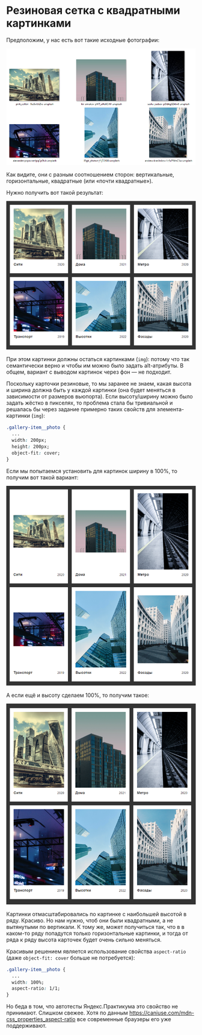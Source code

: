 # Резиновая сетка с квадратными картинками

Предположим, у нас есть вот такие исходные фотографии:

![Исходные картинки с разными соотношениями сторон](./images/source-photos.png "Исходные картинки с разными соотношениями сторон")

Как видите, они с разным соотношением сторон: вертикальные, горизонтальные, квадратные (или «почти квадратные»).

Нужно получить вот такой результат:

![Карточки с квадратными картинками](./images/target.png "Карточки с квадратными картинками")

При этом картинки должны остаться картинками (```img```): потому что так семантически верно и чтобы им можно было задать alt-атрибуты. В общем, вариант с выводом картинок через фон — не подходит.

Поскольку карточки резиновые, то мы заранее не знаем, какая высота и ширина должна быть у каждой картинки (она будет меняться в зависимости от размеров вьюпорта). Если высоту/ширину можно было задать жёстко в пикселях, то проблема стала бы тривиальной и решалась бы через задание примерно таких свойств для элемента-картинки (```img```):

```css
.gallery-item__photo {
  ...
  width: 200px;
  height: 200px;
  object-fit: cover;
}
```

Если мы попытаемся установить для картинок ширину в 100%, то получим вот такой вариант:

![Карточки с картинками в оригинальном соотношении сторон](./images/problem-1.png "Карточки с картинками в оригинальном соотношении сторон")

А если ещё и высоту сделаем 100%, то получим такое:

![Картинки отмасштабировались по картинке с наибольшей высотой в ряду](./images/problem-2.png "Картинки отмасштабировались по картинке с наибольшей высотой в ряду")

Картинки отмасштабировались по картинке с наибольшей высотой в ряду. Красиво. Но нам нужно, чтоб они были квадратными, а не вытянутыми по вертикали. К тому же, может получиться так, что в в каком-то ряду попадутся только горизонтальные картинки, и тогда от ряда к ряду высота карточек будет очень сильно меняться.

Красивым решением является использование свойства ```aspect-ratio``` (даже ```object-fit: cover``` больше не потребуется):

```css
.gallery-item__photo {
  ...
  width: 100%;
  aspect-ratio: 1/1;
}
```

Но беда в том, что автотесты Яндекс.Практикума это свойство не принимают. Слишком свежее. Хотя по данным https://caniuse.com/mdn-css_properties_aspect-ratio все современные браузеры его уже поддерживают.




